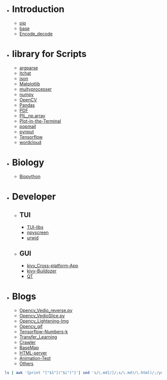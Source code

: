- # Introduction
  - [pip](pip.html)
  - [base](base.html)
  - [Encode_decode](Encode_decode.html)

- # library for Scripts
  - [argparse](argparse.html)
  - [itchat](itchat.html)
  - [json](json.html)
  - [Matplotlib](Matplotlib.html)
  - [multyprocesser](multyprocesser.html)
  - [numpy](numpy.html)
  - [OpenCV](OpenCV.html)
  - [Pandas](Pandas.html)
  - [PDF](PDF.html)
  - [PIL_np.array](PIL_np.array.html)
  - [Plot-in-the-Terminal](Plot-in-the-Terminal.html)
  - [popmail](popmail.html)
  - [pynput](pynput.html)
  - [Tensorflow](Tensorflow.html)
  - [wordcloud](wordcloud.html)

- # Biology
  - [Biopython](Biopython.html)

- # Developer
  - ## TUI
    - [TUI-libs](TUI-libs.html)
    - [npyscreen](npyscreen.html)
    - [urwid](urwid.html)
  - ## GUI
    - [kivy_Cross-platform-App](kivy_Cross-platform-App.html)
    - [kivy-Buildozer](kivy-Buildozer.html)
    - [QT](QT.html)

- # Blogs
  - [Opencv_Vedio_reverse.py](Vedio_reverse.py.html)
  - [Opencv_VedioSlice.py](VedioSlice.py.html)
  - [Opencv_Lightening-Img](Lightening-Img.html)
  - [Opencv_gif](Opencv_gif.html)
  - [Tensorflow-Numbers-k](Tensorflow-Numbers-k.html)
  - [Transfer_Learning](Transfer_Learning.html)
  - [Crawler](Crawler.html)
  - [BaseMap](BaseMap.html)
  - [HTML-server](HTML-server.html)
  - [Animation-Text](Animation-Text.html)
  - [Others](Others.html)

```bash
ls | awk '{print "["$1"]("$i")"}'| sed 's/\.md]/]/;s/\.md)/\.html)/;/yuque.yml/d;/(summary.html)/d' > P-index.md
```
